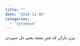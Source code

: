 ```yaml
---
title: ""
date: "2018-11-06"
categories: 
  - "tytomood"
---
```


بزن باران که چترِ بسته یعنی دل سپردن
